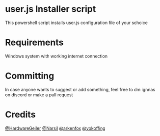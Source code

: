 # user.js Installer script
This powershell script installs user.js configuration file of your schoice

# Requirements
Windows system with working internet connection

# Committing
In case anyone wants to suggest or add something, feel free to dm ignnas on discord or make a pull request 

# Credits
[@HardwareGeiler](https://github.com/HardwareGeiler) 
[@Narsil](https://codeberg.org/Narsil/user.js) 
[@arkenfox](https://github.com/arkenfox/user.js/) 
[@yokoffing](https://github.com/yokoffing/Betterfox) 
